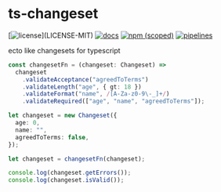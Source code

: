 # ts-changeset

[![license](https://img.shields.io/badge/license-MIT%2FApache--2.0-blue")](LICENSE-MIT)
[![docs](https://img.shields.io/badge/docs-typescript-blue.svg)](https://aicacia.gitlab.io/libs/ts-changeset/)
[![npm (scoped)](https://img.shields.io/npm/v/@aicacia/changeset)](https://www.npmjs.com/package/@aicacia/changeset)
[![pipelines](https://gitlab.com/aicacia/libs/ts-changeset/badges/master/pipeline.svg)](https://gitlab.com/aicacia/libs/ts-changeset/-/pipelines)

ecto like changesets for typescript

```typescript
const changesetFn = (changeset: Changeset) =>
  changeset
    .validateAcceptance("agreedToTerms")
    .validateLength("age", { gt: 18 })
    .validateFormat("name", /[A-Za-z0-9\-_]+/)
    .validateRequired(["age", "name", "agreedToTerms"]);

let changeset = new Changeset({
  age: 0,
  name: "",
  agreedToTerms: false,
});

let changeset = changesetFn(changeset);

console.log(changeset.getErrors());
console.log(changeset.isValid());
```
